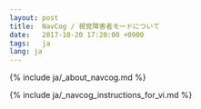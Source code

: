 ```yaml
---
layout: post
title:  NavCog / 視覚障害者モードについて
date:   2017-10-20 17:20:00 +0900
tags:   ja
lang: ja
---
```


{% include ja/_about_navcog.md %}

{% include ja/_navcog_instructions_for_vi.md %}
